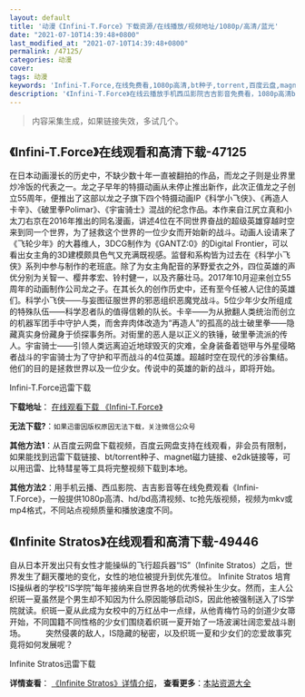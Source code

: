 ```yaml
---
layout: default
title: '动漫《Infini-T.Force》下载资源/在线播放/视频地址/1080p/高清/蓝光'
date: "2021-07-10T14:39:48+0800"
last_modified_at: "2021-07-10T14:39:48+0800"
permalink: /47125/
categories: 动漫
cover:
tags: 动漫
keywords: 'Infini-T.Force,在线免费看,1080p高清,bt种子,torrent,百度云盘,magnet,磁力链,迅雷下载资源'
description: '《Infini-T.Force》在线云播放手机西瓜影院吉吉影音免费看，1080p高清bd/hd未删减完整版和tc抢先枪版，mkv/mp4格式，附带bt/torrent种子、magnet/磁力链、百度云盘、网盘资源迅雷下载链接'
---
```


>内容采集生成，如果链接失效，多试几个。


## 《Infini-T.Force》在线观看和高清下载-47125

在日本动画漫长的历史中，不缺少数十年一直被翻拍的作品，而龙之子则是业界里炒冷饭的代表之一。龙之子早年的特摄动画从未停止推出新作，此次正值龙之子创立55周年，便推出了这部以龙之子旗下四个特摄动画IP《科学小飞侠》、《再造人卡辛》、《破里拳Polimar》、《宇宙骑士》混战的纪念作品。本作来自江尻立真和小太刀右京在2016年推出的同名漫画，讲述4位在不同世界奋战的超级英雄穿越时空来到同一个世界，为了拯救这个世界的一位少女而开始新的战斗。动画人设请来了《飞轮少年》的大暮维人，3DCG制作为《GANTZ:0》的Digital Frontier，可以看出女主角的3D建模颇具色气又充满既视感。监督和系构皆为过去在《科学小飞侠》系列中参与制作的老班底。除了为女主角配音的茅野爱衣之外，四位英雄的声优分别为关智一、樱井孝宏、铃村健一，以及齐藤壮马。2017年10月迎来创立55周年的动画制作公司龙之子。在其长久的创作历史中，还有至今任被人记住的英雄们。科学小飞侠——与妄图征服世界的邪恶组织恶魔党战斗。5位少年少女所组成的特殊队伍——科学忍者队的值得信赖的队长。卡辛——为从掀翻人类统治而创立的机器军团手中守护人类，而舍弃肉体改造为“再造人”的孤高的战士破里拳——隐藏真实身份藏身于侦探事务所。对街里的恶人是以正义的铁锤，破里拳流派的传人。宇宙骑士——引领人类远离迫近地球毁灭的灾难，全身装备着铠甲与外星侵略者战斗的宇宙骑士为了守护和平而战斗的4位英雄。超越时空在现代的涉谷集结。他们的目的是拯救世界以及一位少女。传说中的英雄的新的战斗，即将开始。


Infini-T.Force迅雷下载

**下载地址**： [在线观看下载 《Infini-T.Force》](https://www.993dy.com//vod-detail-id-27790.html) 


**无法下载?**：`如果迅雷因版权原因无法下载，关注微信公众号 `

**其他方法1**：从百度云网盘下载视频，百度云网盘支持在线观看，非会员有限制，如果能找到迅雷下载链接、bt/torrent种子、magnet磁力链接、e2dk链接等，可以用迅雷、比特彗星等工具将完整视频下载到本地。

**其他方法2**：用手机云播、西瓜影院、吉吉影音等在线免费观看《Infini-T.Force》，一般提供1080p高清、hd/bd高清视频、tc抢先版视频，视频为mkv或mp4格式，不同站点视频质量和播放速度不同。


## 《Infinite Stratos》在线观看和高清下载-49446

自从日本开发出只有女性才能操纵的飞行超兵器&ldquo;IS”（Infinite Stratos）之后，世界发生了翻天覆地的变化，女性的地位被提升到优先准位。 Infinite Stratos 培育IS操纵者的学校“IS学院”每年接纳来自世界各地的优秀候补生少女。然而，主人公织斑一夏虽然是个男生却不知因为什么原因能够启动IS，因此他被强制送入了IS学院就读。织斑一夏从此成为女校中的万红丛中一点绿，从他青梅竹马的剑道少女箒开始，不同国籍不同性格的少女们围绕着织斑一夏开始了一场波澜壮阔恋爱战斗剧场。 　　 突然侵袭的敌人，IS隐藏的秘密，以及织斑一夏和少女们的恋爱故事究竟将如何发展呢？


Infinite Stratos迅雷下载

**详情查看**： [《Infinite Stratos》详情介绍](/movie/49446/)， **查看更多**：[本站资源大全](/movie/t/all/)


